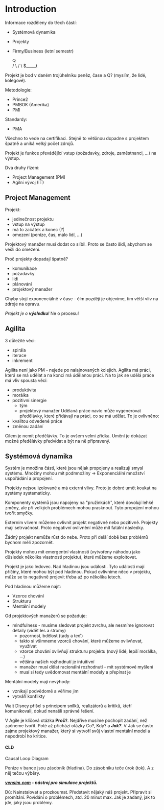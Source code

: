 # Introduction
Informace rozděleny do třech částí:
 - Systémová dynamika
 - Projekty
 - Firmy/Business (letní semestr)
 
    Q</br>
   / \\
  /   \\
 $_____t
 
 Projekt je bod v daném trojúhelníku peněz, čase a Q? (myslím, že lidé, kolegové).
 
 Metodologie:
  - Prince2
  - PMBOK (Amerika)
  - PMI
  
 Standardy:
  - PMA
  
 Všechno to vede na certifikaci.
 Stejně to většinou dopadne s projektem špatně a uniká velký počet zdrojů.
 
 Projekt je funkce převádějící vstup (požadavky, zdroje, zaměstnanci, ...) na výstup.
 
 Dva druhy řízení:
  - Project Management (PM)
  - Agilní vývoj (IT)
  
 ## Project Management
  
 Projekt:
  - jedinečnost projektu
  - vstup na výstup
  - má to začátek a konec (?)
  - omezení (peníze, čas, málo lidí, ...)
  
 Projektový manažer musí dodat co slíbil. Proto se často šidí, abychom se vešli do omezení.
 
 Proč projekty dopadají špatně?
  - komunikace
  - požadavky
  - lidi
  - plánování
  - projektový manažer
  
 Chyby stojí exponenciálně v čase - čím později je objevíme, tím větší vliv na zdroje na opravu.
 
 *Projekt je o **výsledku**!* Ne o procesu!
 
 ## Agilita
3 důležité věci:
 - spirála
 - iterace
 - inkrement
 
Agilita není jako PM - nejede po nalajnovaných kolejích.
Agilita má práci, která se má udělat a na konci má údělanou práci.
Na to jak se udělá práce má vliv spousta věcí:
 - produktivita
 - morálka
 - pozitivní sinergie
   - tým
   - projektový manažer
Udělaná práce navíc může vygenerovat předělávky, které přidávají na práci, co se má udělat.
To je ovlivněno:
 - kvalitou odvedené práce
 - změnou zadání
 
Cílem je nemít předělávky. To je ovšem velmi zřídka. Umění je dokázat možné předělávky předvídat a být na ně připravený.

## Systémová dynamika
Systém je množina částí, které jsou nějak propojeny a realizují smysl systému.
Množiny mohou mít podmnožiny -> Exponenciální množství uspořádání a propojení.

Projekty nejsou izolované a má externí vlivy. Proto je dobré umět koukat na systémy systematicky.

Komponenty systémů jsou napojeny na "pružinkách", které dovolují lehké změny, ale při velkých problémech mohou prasknout.
Tyto propojení mohou tvořit smyčky.

Externím vlivem můžeme ovlivnit projekt negativně nebo pozitivně. Projekty mají setrvačnost.
Proto negativní ovlivnění může mít fatální následky.

Žádný projekt nemůže růst do nebe. Proto při delší době bez problémů bychom měli zpozornět.

Projekty mohou mít emergentní vlastnosti (vytvořeny náhodou jako důsledek několika vlastností projektu), které můžeme exploitovat.

Projekt je jako ledovec. Nad hladinou jsou události. Tyto události mají příčiny, které mohou být pod hladinou.
Pokud ovlivníme něco v projektu, může se to negativně projevit třeba až po několika letech.

Pod hladinou můžeme najít:
 - Vzorce chování
 - Strukturu
 - Mentální modely

Od projektových manažerů se požaduje:
 - mindfulness - musíme sledovat projekt zvrchu, ale nesmíme ignorovat detaily (vidět les a stromy)
   - pozornost, bdělost (tady a teď)
   - takto si všimneme vzorců chování, které můžeme ovlivňovat, využívat
   - vzorce chování ovlivňují strukturu projektu (nový lidé, lepší morálka, ...)
   - většina našich rozhodnutí je intuitivní
   - manažer musí dělat racionální rozhodnutí - mít systémové myšlení
   - musí si tedy uvědomovat mentální modely a přepínat je
 
Mentální modely mají nevýhody:
 - vznikají podvědomě a věříme jim
 - vytváří konflikty
  
Walt Disney přišel s principem snílků, realizátorů a kritiků, kteří komunikovali, dokud nenašli správné řešení.

V Agile je klíčová otázka **Proč?**. Nejdříve musíme pochopit zadání, než začneme tvořit.
Poté až přichází otázky Co?, Kdy? a ***Jak?***.
V Jak se často zajme projektový manažer, který si vytvoří svůj vlastní mentální model a nepodrobí ho kritice.

#### CLD
Causal Loop Diagram

Peníze v bance jsou zásobník (hladina). Do zásobníku teče úrok (tok). A z něj tečou výběry.

***[vensim.com](http://vensim.com/) - nástroj pro simulace projektů.***

Dú:
Nainstalovat a prozkoumat.
Představit nějaký náš projekt. Připravit si promítání. Povídání o problémech, atd. 20 minut max.
Jak je zadaný, jak to jde, jaký jsou problémy.
